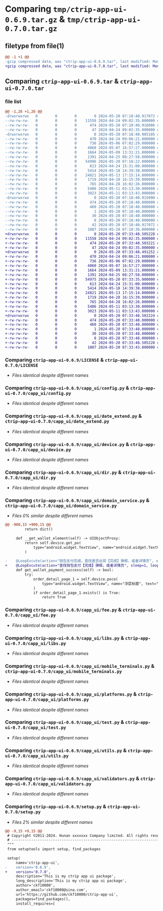 # Comparing `tmp/ctrip-app-ui-0.6.9.tar.gz` & `tmp/ctrip-app-ui-0.7.0.tar.gz`

## filetype from file(1)

```diff
@@ -1 +1 @@
-gzip compressed data, was "ctrip-app-ui-0.6.9.tar", last modified: Mon May 20 07:18:40 2024, max compression
+gzip compressed data, was "ctrip-app-ui-0.7.0.tar", last modified: Mon May 20 07:33:48 2024, max compression
```

## Comparing `ctrip-app-ui-0.6.9.tar` & `ctrip-app-ui-0.7.0.tar`

### file list

```diff
@@ -1,26 +1,26 @@
-drwxrwxrwx   0        0        0        0 2024-05-20 07:18:40.917072 ctrip-app-ui-0.6.9/
--rw-rw-rw-   0        0        0    11558 2024-04-24 09:02:35.000000 ctrip-app-ui-0.6.9/LICENSE
--rw-rw-rw-   0        0        0      474 2024-05-20 07:18:40.916086 ctrip-app-ui-0.6.9/PKG-INFO
--rw-rw-rw-   0        0        0       47 2024-04-24 09:02:35.000000 ctrip-app-ui-0.6.9/README.md
-drwxrwxrwx   0        0        0        0 2024-05-20 07:18:40.905105 ctrip-app-ui-0.6.9/capp_ui/
--rw-rw-rw-   0        0        0      470 2024-04-24 09:06:21.000000 ctrip-app-ui-0.6.9/capp_ui/__init__.py
--rw-rw-rw-   0        0        0      736 2024-05-06 07:02:29.000000 ctrip-app-ui-0.6.9/capp_ui/config.py
--rw-rw-rw-   0        0        0     4060 2024-05-07 16:57:27.000000 ctrip-app-ui-0.6.9/capp_ui/date_extend.py
--rw-rw-rw-   0        0        0     1664 2024-05-09 13:31:21.000000 ctrip-app-ui-0.6.9/capp_ui/device.py
--rw-rw-rw-   0        0        0     1391 2024-04-25 08:27:58.000000 ctrip-app-ui-0.6.9/capp_ui/dir.py
--rw-rw-rw-   0        0        0    54996 2024-05-20 07:18:22.000000 ctrip-app-ui-0.6.9/capp_ui/domain_service.py
--rw-rw-rw-   0        0        0      613 2024-04-24 15:31:00.000000 ctrip-app-ui-0.6.9/capp_ui/fee.py
--rw-rw-rw-   0        0        0     5414 2024-05-18 14:39:38.000000 ctrip-app-ui-0.6.9/capp_ui/libs.py
--rw-rw-rw-   0        0        0    24821 2024-05-13 17:15:14.000000 ctrip-app-ui-0.6.9/capp_ui/mobile_terminals.py
--rw-rw-rw-   0        0        0     1719 2024-04-28 16:15:39.000000 ctrip-app-ui-0.6.9/capp_ui/platforms.py
--rw-rw-rw-   0        0        0      765 2024-04-28 16:02:26.000000 ctrip-app-ui-0.6.9/capp_ui/test.py
--rw-rw-rw-   0        0        0     5486 2024-05-11 03:13:30.000000 ctrip-app-ui-0.6.9/capp_ui/utils.py
--rw-rw-rw-   0        0        0     3023 2024-05-11 03:13:43.000000 ctrip-app-ui-0.6.9/capp_ui/validators.py
-drwxrwxrwx   0        0        0        0 2024-05-20 07:18:40.915090 ctrip-app-ui-0.6.9/ctrip_app_ui.egg-info/
--rw-rw-rw-   0        0        0      474 2024-05-20 07:18:40.000000 ctrip-app-ui-0.6.9/ctrip_app_ui.egg-info/PKG-INFO
--rw-rw-rw-   0        0        0      460 2024-05-20 07:18:40.000000 ctrip-app-ui-0.6.9/ctrip_app_ui.egg-info/SOURCES.txt
--rw-rw-rw-   0        0        0        1 2024-05-20 07:18:40.000000 ctrip-app-ui-0.6.9/ctrip_app_ui.egg-info/dependency_links.txt
--rw-rw-rw-   0        0        0       30 2024-05-20 07:18:40.000000 ctrip-app-ui-0.6.9/ctrip_app_ui.egg-info/requires.txt
--rw-rw-rw-   0        0        0        8 2024-05-20 07:18:40.000000 ctrip-app-ui-0.6.9/ctrip_app_ui.egg-info/top_level.txt
--rw-rw-rw-   0        0        0       42 2024-05-20 07:18:40.917072 ctrip-app-ui-0.6.9/setup.cfg
--rw-rw-rw-   0        0        0     1087 2024-05-20 07:18:36.000000 ctrip-app-ui-0.6.9/setup.py
+drwxrwxrwx   0        0        0        0 2024-05-20 07:33:48.505228 ctrip-app-ui-0.7.0/
+-rw-rw-rw-   0        0        0    11558 2024-04-24 09:02:35.000000 ctrip-app-ui-0.7.0/LICENSE
+-rw-rw-rw-   0        0        0      474 2024-05-20 07:33:48.503221 ctrip-app-ui-0.7.0/PKG-INFO
+-rw-rw-rw-   0        0        0       47 2024-04-24 09:02:35.000000 ctrip-app-ui-0.7.0/README.md
+drwxrwxrwx   0        0        0        0 2024-05-20 07:33:48.491252 ctrip-app-ui-0.7.0/capp_ui/
+-rw-rw-rw-   0        0        0      470 2024-04-24 09:06:21.000000 ctrip-app-ui-0.7.0/capp_ui/__init__.py
+-rw-rw-rw-   0        0        0      736 2024-05-06 07:02:29.000000 ctrip-app-ui-0.7.0/capp_ui/config.py
+-rw-rw-rw-   0        0        0     4060 2024-05-07 16:57:27.000000 ctrip-app-ui-0.7.0/capp_ui/date_extend.py
+-rw-rw-rw-   0        0        0     1664 2024-05-09 13:31:21.000000 ctrip-app-ui-0.7.0/capp_ui/device.py
+-rw-rw-rw-   0        0        0     1391 2024-04-25 08:27:58.000000 ctrip-app-ui-0.7.0/capp_ui/dir.py
+-rw-rw-rw-   0        0        0    54975 2024-05-20 07:33:35.000000 ctrip-app-ui-0.7.0/capp_ui/domain_service.py
+-rw-rw-rw-   0        0        0      613 2024-04-24 15:31:00.000000 ctrip-app-ui-0.7.0/capp_ui/fee.py
+-rw-rw-rw-   0        0        0     5414 2024-05-18 14:39:38.000000 ctrip-app-ui-0.7.0/capp_ui/libs.py
+-rw-rw-rw-   0        0        0    24821 2024-05-13 17:15:14.000000 ctrip-app-ui-0.7.0/capp_ui/mobile_terminals.py
+-rw-rw-rw-   0        0        0     1719 2024-04-28 16:15:39.000000 ctrip-app-ui-0.7.0/capp_ui/platforms.py
+-rw-rw-rw-   0        0        0      765 2024-04-28 16:02:26.000000 ctrip-app-ui-0.7.0/capp_ui/test.py
+-rw-rw-rw-   0        0        0     5486 2024-05-11 03:13:30.000000 ctrip-app-ui-0.7.0/capp_ui/utils.py
+-rw-rw-rw-   0        0        0     3023 2024-05-11 03:13:43.000000 ctrip-app-ui-0.7.0/capp_ui/validators.py
+drwxrwxrwx   0        0        0        0 2024-05-20 07:33:48.502224 ctrip-app-ui-0.7.0/ctrip_app_ui.egg-info/
+-rw-rw-rw-   0        0        0      474 2024-05-20 07:33:48.000000 ctrip-app-ui-0.7.0/ctrip_app_ui.egg-info/PKG-INFO
+-rw-rw-rw-   0        0        0      460 2024-05-20 07:33:48.000000 ctrip-app-ui-0.7.0/ctrip_app_ui.egg-info/SOURCES.txt
+-rw-rw-rw-   0        0        0        1 2024-05-20 07:33:48.000000 ctrip-app-ui-0.7.0/ctrip_app_ui.egg-info/dependency_links.txt
+-rw-rw-rw-   0        0        0       30 2024-05-20 07:33:48.000000 ctrip-app-ui-0.7.0/ctrip_app_ui.egg-info/requires.txt
+-rw-rw-rw-   0        0        0        8 2024-05-20 07:33:48.000000 ctrip-app-ui-0.7.0/ctrip_app_ui.egg-info/top_level.txt
+-rw-rw-rw-   0        0        0       42 2024-05-20 07:33:48.505228 ctrip-app-ui-0.7.0/setup.cfg
+-rw-rw-rw-   0        0        0     1087 2024-05-20 07:33:43.000000 ctrip-app-ui-0.7.0/setup.py
```

### Comparing `ctrip-app-ui-0.6.9/LICENSE` & `ctrip-app-ui-0.7.0/LICENSE`

 * *Files identical despite different names*

### Comparing `ctrip-app-ui-0.6.9/capp_ui/config.py` & `ctrip-app-ui-0.7.0/capp_ui/config.py`

 * *Files identical despite different names*

### Comparing `ctrip-app-ui-0.6.9/capp_ui/date_extend.py` & `ctrip-app-ui-0.7.0/capp_ui/date_extend.py`

 * *Files identical despite different names*

### Comparing `ctrip-app-ui-0.6.9/capp_ui/device.py` & `ctrip-app-ui-0.7.0/capp_ui/device.py`

 * *Files identical despite different names*

### Comparing `ctrip-app-ui-0.6.9/capp_ui/dir.py` & `ctrip-app-ui-0.7.0/capp_ui/dir.py`

 * *Files identical despite different names*

### Comparing `ctrip-app-ui-0.6.9/capp_ui/domain_service.py` & `ctrip-app-ui-0.7.0/capp_ui/domain_service.py`

 * *Files 0% similar despite different names*

```diff
@@ -900,15 +900,15 @@
         return dict()
 
     def __get_wallet_element(self) -> UIObjectProxy:
         return self.device.get_po(
             type="android.widget.TextView", name="android.widget.TextView", textMatches=r'^钱包.*'
         )
 
-    @LoopExcute(action="钱包支付完成，查找是否出现【完成】弹框，或者详情页", sleep=1, loop=20)
+    @LoopExcute(action="查找钱包支付【完成】弹框，或者详情页", sleep=1, loop=20)
     def get_wallet_payment_success(self) -> bool:
         try:
             order_detail_page_1 = self.device.poco(
                 type="android.widget.TextView", name="浮层标题", text="出行前必读"
             )
             if order_detail_page_1.exists() is True:
                 return True
```

### Comparing `ctrip-app-ui-0.6.9/capp_ui/fee.py` & `ctrip-app-ui-0.7.0/capp_ui/fee.py`

 * *Files identical despite different names*

### Comparing `ctrip-app-ui-0.6.9/capp_ui/libs.py` & `ctrip-app-ui-0.7.0/capp_ui/libs.py`

 * *Files identical despite different names*

### Comparing `ctrip-app-ui-0.6.9/capp_ui/mobile_terminals.py` & `ctrip-app-ui-0.7.0/capp_ui/mobile_terminals.py`

 * *Files identical despite different names*

### Comparing `ctrip-app-ui-0.6.9/capp_ui/platforms.py` & `ctrip-app-ui-0.7.0/capp_ui/platforms.py`

 * *Files identical despite different names*

### Comparing `ctrip-app-ui-0.6.9/capp_ui/test.py` & `ctrip-app-ui-0.7.0/capp_ui/test.py`

 * *Files identical despite different names*

### Comparing `ctrip-app-ui-0.6.9/capp_ui/utils.py` & `ctrip-app-ui-0.7.0/capp_ui/utils.py`

 * *Files identical despite different names*

### Comparing `ctrip-app-ui-0.6.9/capp_ui/validators.py` & `ctrip-app-ui-0.7.0/capp_ui/validators.py`

 * *Files identical despite different names*

### Comparing `ctrip-app-ui-0.6.9/setup.py` & `ctrip-app-ui-0.7.0/setup.py`

 * *Files 2% similar despite different names*

```diff
@@ -9,15 +9,15 @@
 # Copyright ©2011-2024. Hunan xxxxxxx Company limited. All rights reserved.
 # ---------------------------------------------------------------------------------------------------------
 """
 from setuptools import setup, find_packages
 
 setup(
     name='ctrip-app-ui',
-    version='0.6.9',
+    version='0.7.0',
     description='This is my ctrip app ui package',
     long_description='This is my ctrip app ui package',
     author='ckf10000',
     author_email='ckf10000@sina.com',
     url='https://github.com/ckf10000/ctrip-app-ui',
     packages=find_packages(),
     install_requires=[
```

